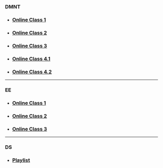 ### DMNT

- ### [Online Class 1](https://youtu.be/EFjQEYlMxCQ)
- ### [Online Class 2](https://youtu.be/AHpmp-luD08)
- ### [Online Class 3](https://youtu.be/C_5zsFvBdf4)
- ### [Online Class 4.1](https://www.youtube.com/watch?v=VvCLLNSjHmc)
- ### [Online Class 4.2](https://youtu.be/meHQkk47Y2s)

---

### EE

- ### [Online Class 1](https://youtu.be/KtZLh07R69Q)
- ### [Online Class 2](https://youtu.be/rlBvPQ-wJNY)
- ### [Online Class 3]()

---

### DS

- ### [Playlist]()